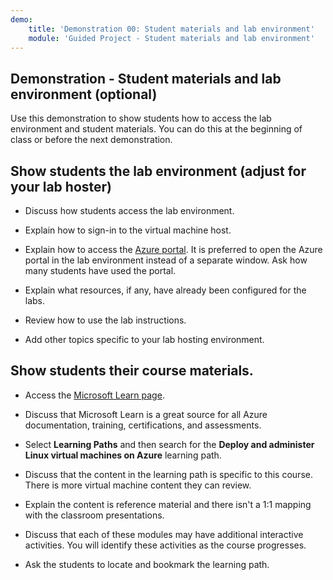 ```yaml
---
demo:
    title: 'Demonstration 00: Student materials and lab environment'
    module: 'Guided Project - Student materials and lab environment'
---
```

## Demonstration - Student materials and lab environment (optional)

Use this demonstration to show students how to access the lab environment and student materials. You can do this at the beginning of class or before the next demonstration. 

## Show students the lab environment (adjust for your lab hoster)

- Discuss how students access the lab environment. 

- Explain how to sign-in to the virtual machine host.

- Explain how to access the [Azure portal](https://portal.azure.com). It is preferred to open the Azure portal in the lab environment instead of a separate window. Ask how many students have used the portal. 

- Explain what resources, if any, have already been configured for the labs.

- Review how to use the lab instructions. 

- Add other topics specific to your lab hosting environment. 

## Show students their course materials.

- Access the [Microsoft Learn page](https://learn.microsoft.com).

- Discuss that Microsoft Learn is a great source for all Azure documentation, training, certifications, and assessments. 

- Select **Learning Paths** and then search for the **Deploy and administer Linux virtual machines on Azure** learning path.

- Discuss that the content in the learning path is specific to this course. There is more virtual machine content they can review.

- Explain the content is reference material and there isn't a 1:1 mapping with the classroom presentations.

- Discuss that each of these modules may have additional interactive activities. You will identify these activities as the course progresses. 

- Ask the students to locate and bookmark the learning path.

 
